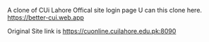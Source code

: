 A clone of CUi Lahore Offical site login page 
U can this clone here.
https://better-cui.web.app

Original Site link is
https://cuonline.cuilahore.edu.pk:8090
